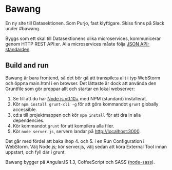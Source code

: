 Bawang
======

En ny site till Datasektionen. Som Purjo, fast klyftigare.
Skiss finns på Slack under #bawang.

Byggs som ett skal till Datasektionens olika microservices, kommunicerar genom HTTP REST API:er.
Alla microservices måste följa [JSON API-standarden](http://jsonapi.org/).

Build and run
-------------

Bawang är bara frontend, så det bör gå att transpile:a allt i typ WebStorm och öppna main.html i en browser.
Det lättaste är dock att använda den Gruntfile som gör preppar allt och startar en lokal webserver:

1. Se till att du har [Node.js v0.10+](http://nodejs.org/) med NPM (standard) installerat.
2. Kör `npm install grunt-cli -g` för att göra kommandot `grunt` globally accessible.
3. cd:a till projektmappen och kör `npm install` för att dra in alla dependencies.
4. Kör kommandot `grunt` för att kompilera alla filer.
5. Kör `node server.js`, servern landar på [http://localhost:3000](http://localhost:3000).

Det går med fördel att baka ihop 4. och 5. i en Run Configuration i WebStorm.
Välj Node.js; kör server.js, välj sedan att köra External Tool innan uppstart, och fyll där i grunt.

Bawang bygger på AngularJS 1.3, CoffeeScript och SASS ([node-sass](https://github.com/sass/node-sass)).